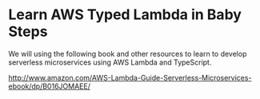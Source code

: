 # Learn AWS Typed Lambda in Baby Steps

We will using the following book and other resources to learn to develop serverless microservices using AWS Lambda and TypeScript.

http://www.amazon.com/AWS-Lambda-Guide-Serverless-Microservices-ebook/dp/B016JOMAEE/